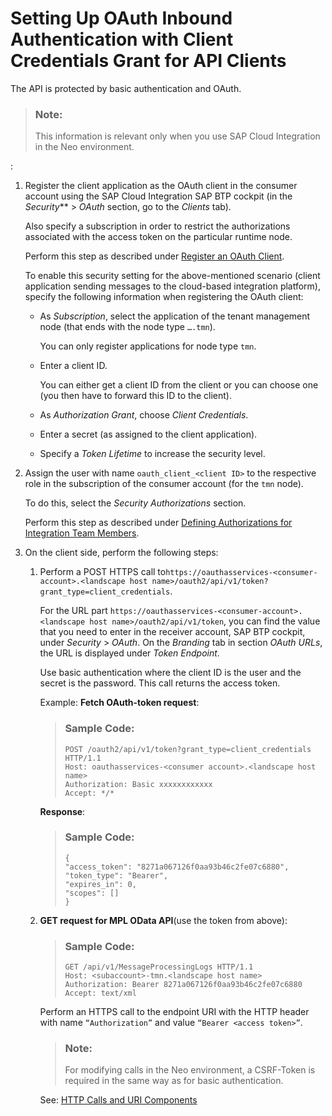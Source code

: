 <!-- loio040d8110293d44b1bfaa75674530d395 -->

# Setting Up OAuth Inbound Authentication with Client Credentials Grant for API Clients

The API is protected by basic authentication and OAuth.

> ### Note:  
> This information is relevant only when you use SAP Cloud Integration in the Neo environment.



:

1.  Register the client application as the OAuth client in the consumer account using the SAP Cloud Integration SAP BTP cockpit \(in the *Security*** \> *OAuth* section, go to the *Clients* tab\).

    Also specify a subscription in order to restrict the authorizations associated with the access token on the particular runtime node.

    Perform this step as described under [Register an OAuth Client](https://help.sap.com/docs/btp/sap-btp-neo-environment/register-oauth-client).

    To enable this security setting for the above-mentioned scenario \(client application sending messages to the cloud-based integration platform\), specify the following information when registering the OAuth client:

    -   As *Subscription*, select the application of the tenant management node \(that ends with the node type `….tmn`\).

        You can only register applications for node type `tmn`.

    -   Enter a client ID.

        You can either get a client ID from the client or you can choose one \(you then have to forward this ID to the client\).

    -   As *Authorization Grant*, choose *Client Credentials*.

    -   Enter a secret \(as assigned to the client application\).

    -   Specify a *Token Lifetime* to increase the security level.


2.  Assign the user with name `oauth_client_<client ID>` to the respective role in the subscription of the consumer account \(for the `tmn` node\).

    To do this, select the *Security Authorizations* section.

    Perform this step as described under [Defining Authorizations for Integration Team Members](../Operations/defining-authorizations-for-integration-team-members-3ec7679.md).

3.  On the client side, perform the following steps:

    1.  Perform a POST HTTPS call to`https://oauthasservices-<consumer-account>.<landscape host name>/oauth2/api/v1/token?grant_type=client_credentials`.

        For the URL part `https://oauthasservices-<consumer-account>.<landscape host name>/oauth2/api/v1/token`, you can find the value that you need to enter in the receiver account, SAP BTP cockpit, under *Security* \> *OAuth*. On the *Branding* tab in section *OAuth URLs*, the URL is displayed under *Token Endpoint*.

        Use basic authentication where the client ID is the user and the secret is the password. This call returns the access token.

        Example: **Fetch OAuth-token request**:

        > ### Sample Code:  
        > ```
        > POST /oauth2/api/v1/token?grant_type=client_credentials HTTP/1.1 
        > Host: oauthasservices-<consumer account>.<landscape host name>
        > Authorization: Basic xxxxxxxxxxxx 
        > Accept: */* 
        > 
        > ```

        **Response**:

        > ### Sample Code:  
        > ```
        > { 
        > "access_token": "8271a067126f0aa93b46c2fe07c6880", 
        > "token_type": "Bearer", 
        > "expires_in": 0, 
        > "scopes": [] 
        > }
        > ```

    2.  **GET request for MPL OData API**\(use the token from above\):

        > ### Sample Code:  
        > ```
        > GET /api/v1/MessageProcessingLogs HTTP/1.1
        > Host: <subaccount>-tmn.<landscape host name>
        > Authorization: Bearer 8271a067126f0aa93b46c2fe07c6880
        > Accept: text/xml
        > 
        > ```

        Perform an HTTPS call to the endpoint URI with the HTTP header with name `“Authorization”` and value `“Bearer <access token>”`.

        > ### Note:  
        > For modifying calls in the Neo environment, a CSRF-Token is required in the same way as for basic authentication.

        See: [HTTP Calls and URI Components](../Development/http-calls-and-uri-components-ca75e12.md)



